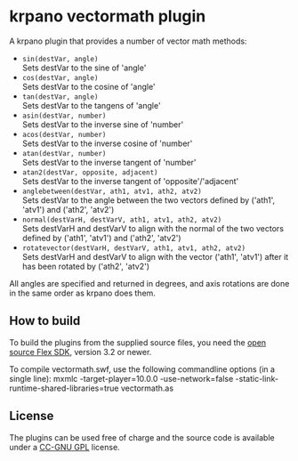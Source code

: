 krpano vectormath plugin
========================

A krpano plugin that provides a number of vector math methods: 

* `sin(destVar, angle)`  
	Sets destVar to the sine of 'angle'
* `cos(destVar, angle)`  
	Sets destVar to the cosine of 'angle'
* `tan(destVar, angle)`  
	Sets destVar to the tangens of 'angle'
* `asin(destVar, number)`  
	Sets destVar to the inverse sine of 'number'
* `acos(destVar, number)`  
	Sets destVar to the inverse cosine of 'number'
* `atan(destVar, number)`  
	Sets destVar to the inverse tangent of 'number'
* `atan2(destVar, opposite, adjacent)`  
	Sets destVar to the inverse tangent of 'opposite'/'adjacent'
* `anglebetween(destVar, ath1, atv1, ath2, atv2)`  
	Sets destVar to the angle between the two vectors defined by ('ath1', 'atv1') and ('ath2', 'atv2')
* `normal(destVarH, destVarV, ath1, atv1, ath2, atv2)`  
	Sets destVarH and destVarV to align with the normal of the two vectors defined by ('ath1', 'atv1') and ('ath2', 'atv2')
* `rotatevector(destVarH, destVarV, ath1, atv1, ath2, atv2)`  
	Sets destVarH and destVarV to align with the vector ('ath1', 'atv1') after it has been rotated by ('ath2', 'atv2')
	
All angles are specified and returned in degrees, and axis rotations are done in the same order as krpano does them. 
	

How to build
------------

To build the plugins from the supplied source files, you need the 
[open source Flex SDK](http://opensource.adobe.com/wiki/display/flexsdk/Flex+SDK), version 3.2 or newer.

To compile vectormath.swf, use the following commandline options
(in a single line):
	mxmlc -target-player=10.0.0 -use-network=false -static-link-runtime-shared-libraries=true vectormath.as

	
License
-------

The plugins can be used free of charge and the source code is 
available under a [CC-GNU GPL](http://creativecommons.org/licenses/GPL/2.0/) license.
